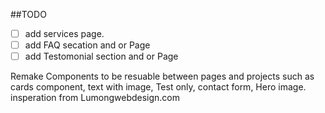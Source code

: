 ##TODO

- [ ] add services page.
- [ ] add FAQ secation and or Page
- [ ] add Testomonial section and or Page

Remake Components to be resuable between pages and projects such as cards component, text with image, Test only, contact form, Hero image.
insperation from Lumongwebdesign.com
